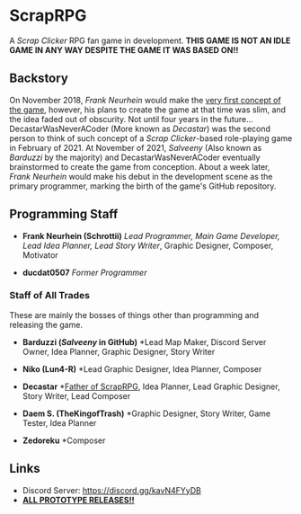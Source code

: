 # ScrapRPG
A *Scrap Clicker* RPG fan game in development. **THIS GAME IS NOT AN IDLE GAME IN ANY WAY DESPITE THE GAME IT WAS BASED ON!!**

## Backstory
On November 2018, *Frank Neurhein* would make the [very first concept of the game](https://media.discordapp.net/attachments/905449922634080347/1000433408536739952/scraprpg.png?width=439&height=675), however, his plans to create the game at that time was slim, and the idea faded out of obscurity. Not until four years in the future...
DecastarWasNeverACoder (More known as *Decastar*) was the second person to think of such concept of a *Scrap Clicker*-based role-playing game in February of 2021. At November of 2021, *Salveeny* (Also known as *Barduzzi* by the majority) and DecastarWasNeverACoder eventually brainstormed to create the game from conception. About a week later, *Frank Neurhein* would make his debut in the development scene as the primary programmer, marking the birth of the game's GitHub repository.

## Programming Staff
- **Frank Neurhein (Schrottii)**
*Lead Programmer, Main Game Developer, Lead Idea Planner, Lead Story Writer*, Graphic Designer, Composer, Motivator

- **ducdat0507**
*Former Programmer*
### Staff of All Trades
These are mainly the bosses of things other than programming and releasing the game.

- **Barduzzi (*Salveeny* in GitHub)**
*Lead Map Maker, Discord Server Owner, Idea Planner, Graphic Designer, Story Writer

- **Niko (Lun4-R)**
*Lead Graphic Designer, Idea Planner, Composer

- **Decastar**
*[Father of ScrapRPG](https://youtube.com/playlist?list=PLl18EjlJraJi3R_jBT266QQ8-smWw0GMn), Idea Planner, Lead Graphic Designer, Story Writer, Lead Composer

- **Daem S. (TheKingofTrash)**
*Graphic Designer, Story Writer, Game Tester, Idea Planner

- **Zedoreku**
*Composer

## Links
- Discord Server: https://discord.gg/kavN4FYyDB
- [**ALL PROTOTYPE RELEASES!!**](https://www.youtube.com/watch?v=eI1BGwziW10)
